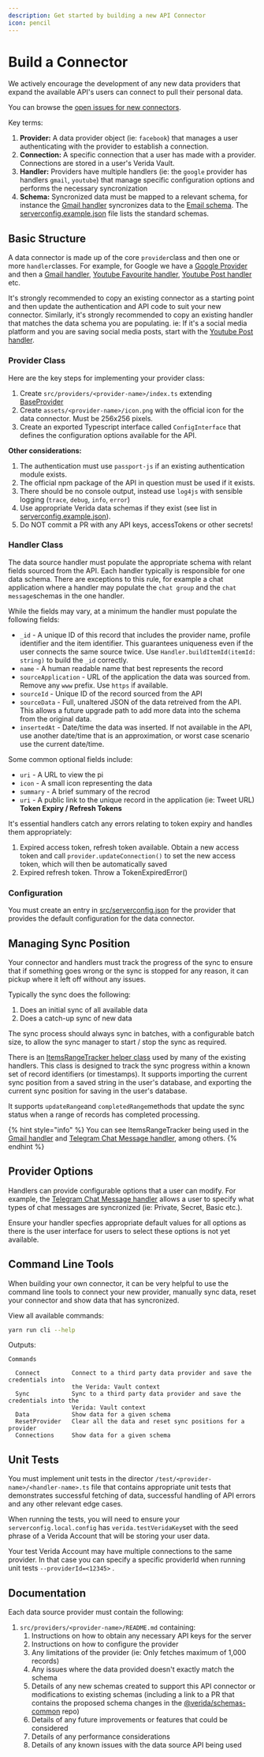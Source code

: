 ```yaml
---
description: Get started by building a new API Connector
icon: pencil
---
```


# Build a Connector

We actively encourage the development of any new data providers that expand the available API's users can connect to pull their personal data.

You can browse the [open issues for new connectors](https://github.com/verida/data-connector-server/issues?q=is%3Aissue+is%3Aopen+label%3Anew-connector).

Key terms:

1. **Provider:** A data provider object (ie: `facebook`) that manages a user authenticating with the provider to establish a connection.
2. **Connection:** A specific connection that a user has made with a provider. Connections are stored in a user's Verida Vault.
3. **Handler:** Providers have multiple handlers (ie: the `google` provider has handlers `gmail`, `youtube`) that manage specific configuration options and performs the necessary syncronization
4. **Schema:** Syncronized data must be mapped to a relevant schema, for instance the [Gmail handler](https://github.com/verida/data-connector-server/blob/main/src/providers/google/gmail.ts) syncronizes data to the [Email schema](https://common.schemas.verida.io/social/email/v0.1.0/schema.json). The [serverconfig.example.json](https://github.com/verida/data-connector-server/blob/main/src/serverconfig.example.json#L26) file lists the standard schemas.

## Basic Structure

A data connector is made up of the core `provider`class and then one or more `handler`classes. For example, for Google we have a [Google Provider](https://github.com/verida/data-connector-server/blob/main/src/providers/google/index.ts) and then a [Gmail handler](https://github.com/verida/data-connector-server/blob/main/src/providers/google/gmail.ts), [Youtube Favourite handler](https://github.com/verida/data-connector-server/blob/main/src/providers/google/youtube-favourite.ts), [Youtube Post handler](https://github.com/verida/data-connector-server/blob/main/src/providers/google/youtube-post.ts) etc.

It's strongly recommended to copy an existing connector as a starting point and then update the authentication and API code to suit your new connector. Similarly, it's strongly recommended to copy an existing handler that matches the data schema you are populating. ie: If it's a social media platform and you are saving social media posts, start with the [Youtube Post handler](https://github.com/verida/data-connector-server/blob/main/src/providers/google/youtube-post.ts).

### **Provider Class**

Here are the key steps for implementing your provider class:

1. Create `src/providers/<provider-name>/index.ts` extending [BaseProvider](https://github.com/verida/data-connector-server/blob/main/docs/src/providers/BaseProvider.ts)
2. Create `assets/<provider-name>/icon.png` with the official icon for the data connector. Must be 256x256 pixels.
3. Create an exported Typescript interface called `ConfigInterface` that defines the configuration options available for the API.

**Other considerations:**

1. The authentication must use `passport-js` if an existing authentication module exists.
2. The official npm package of the API in question must be used if it exists.
3. There should be no console output, instead use `log4js` with sensible logging (`trace`, `debug`, `info`, `error`)
4. Use appropriate Verida data schemas if they exist (see list in [serverconfig.example.json](https://github.com/verida/data-connector-server/blob/main/src/serverconfig.example.json)).
5. Do NOT commit a PR with any API keys, accessTokens or other secrets!

### **Handler Class**

The data source handler must populate the appropriate schema with relant fields sourced from the API. Each handler typically is responsible for one data schema. There are exceptions to this rule, for example a chat application where a handler may populate the `chat group` and the `chat message`schemas in the one handler.

While the fields may vary, at a minimum the handler must populate the following fields:

* `_id` - A unique ID of this record that includes the provider name, profile identifier and the item identifier. This guarantees uniqueness even if the user connects the same source twice. Use `Handler.buildItemId(itemId: string)` to build the `_id` correctly.
* `name` - A human readable name that best represents the record
* `sourceApplication` - URL of the application the data was sourced from. Remove any `www` prefix. Use `https` if available.
* `sourceId` - Unique ID of the record sourced from the API
* `sourceData` - Full, unaltered JSON of the data retreived from the API. This allows a future upgrade path to add more data into the schema from the original data.
* `insertedAt` - Date/time the data was inserted. If not available in the API, use another date/time that is an approximation, or worst case scenario use the current date/time.

Some common optional fields include:

* `uri` - A URL to view the pi
* `icon` - A small icon representing the data
* `summary` - A brief summary of the recrod
* `uri` - A public link to the unique record in the application (ie: Tweet URL) **Token Expiry / Refresh Tokens**

It's essential handlers catch any errors relating to token expiry and handles them appropriately:

1. Expired access token, refresh token available. Obtain a new access token and call `provider.updateConnection()` to set the new access token, which will then be automatically saved
2. Expired refresh token. Throw a TokenExpiredError()

### **Configuration**

You must create an entry in [src/serverconfig.json](https://github.com/verida/data-connector-server/blob/main/docs/src/serverconfig.json) for the provider that provides the default configuration for the data connector.

## Managing Sync Position

Your connector and handlers must track the progress of the sync to ensure that if something goes wrong or the sync is stopped for any reason, it can pickup where it left off without any issues.

Typically the sync does the following:

1. Does an initial sync of all available data
2. Does a catch-up sync of new data

The sync process should always sync in batches, with a configurable batch size, to allow the sync manager to start / stop the sync as required.

There is an [ItemsRangeTracker helper class](https://github.com/verida/data-connector-server/blob/main/src/helpers/itemsRangeTracker.ts) used by many of the existing handlers. This class is designed to track the sync progress within a known set of record identifiers (or timestamps). It supports importing the current sync position from a saved string in the user's database, and exporting the current sync position for saving in the user's database.

It supports `updateRange`and `completedRange`methods that update the sync status when a range of records has completed processing.

{% hint style="info" %}
You can see ItemsRangeTracker being used in the [Gmail handler](https://github.com/verida/data-connector-server/blob/main/src/providers/google/gmail.ts) and [Telegram Chat Message handler](https://github.com/verida/data-connector-server/blob/main/src/providers/telegram/chat-message.ts), among others.&#x20;
{% endhint %}

## Provider Options

Handlers can provide configurable options that a user can modify. For example, the [Telegram Chat Message handler](https://github.com/verida/data-connector-server/blob/41dbec1a51e4e60468c4c130c99c2b4498822130/src/providers/telegram/chat-message.ts#L46) allows a user to specify what types of chat messages are syncronized (ie: Private, Secret, Basic etc.).

Ensure your handler specfies appropriate default values for all options as there is the user interface for users to select these options is not yet available.

## Command Line Tools

When building your own connector, it can be very helpful to use the command line tools to connect your new provider, manually sync data, reset your connector and show data that has syncronized.

View all available commands:

```bash
yarn run cli --help
```

Outputs:

```
Commands

  Connect         Connect to a third party data provider and save the credentials into  
                  the Verida: Vault context                                             
  Sync            Sync to a third party data provider and save the credentials into the 
                  Verida: Vault context                                                 
  Data            Show data for a given schema                                          
  ResetProvider   Clear all the data and reset sync positions for a provider            
  Connections     Show data for a given schema
```

## Unit Tests

You must implement unit tests in the director `/test/<provider-name>/<handler-name>.ts` file that contains appropriate unit tests that demonstrates successful fetching of data, successful handling of API errors and any other relevant edge cases.

When running the tests, you will need to ensure your `serverconfig.local.config` has `verida.testVeridaKey`set with the seed phrase of a Verida Account that will be storing your user data.

Your test Verida Account may have multiple connections to the same provider. In that case you can specify a specific providerId when running unit tests `--providerId=<12345>` .

## Documentation

Each data source provider must contain the following:

1. `src/providers/<provider-name>/README.md` containing:
   1. Instructions on how to obtain any necessary API keys for the server
   2. Instructions on how to configure the provider
   3. Any limitations of the provider (ie: Only fetches maximum of 1,000 records)
   4. Any issues where the data provided doesn't exactly match the schema
   5. Details of any new schemas created to support this API connector or modifications to existing schemas (including a link to a PR that contains the proposed schema changes in the [@verida/schemas-common](https://github.com/verida/schemas-common) repo)
   6. Details of any future improvements or features that could be considered
   7. Details of any performance considerations
   8. Details of any known issues with the data source API being used
